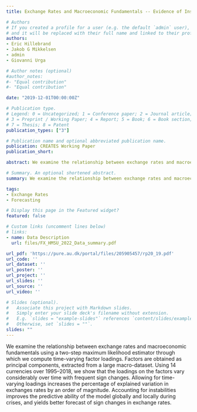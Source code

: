 ```yaml
---
title: Exchange Rates and Macroeconomic Fundamentals -- Evidence of Instabilities from Time-Varying Factor Loadings

# Authors
# If you created a profile for a user (e.g. the default `admin` user), write the username (folder name) here 
# and it will be replaced with their full name and linked to their profile.
authors:
- Eric Hillebrand
- Jakob G Mikkelsen
- admin
- Giovanni Urga

# Author notes (optional)
#author_notes:
#- "Equal contribution"
#- "Equal contribution"

date: "2019-12-01T00:00:00Z"

# Publication type.
# Legend: 0 = Uncategorized; 1 = Conference paper; 2 = Journal article;
# 3 = Preprint / Working Paper; 4 = Report; 5 = Book; 6 = Book section;
# 7 = Thesis; 8 = Patent
publication_types: ["3"]

# Publication name and optional abbreviated publication name.
publication: CREATES Working Paper
publication_short:

abstract: We examine the relationship between exchange rates and macroeconomic fundamentals using a two-step maximum likelihood estimator through which we compute time-varying factor loadings. Factors are obtained as principal components, extracted from a large macro-dataset. Using 14 currencies over 1995–2018, we show that the loadings on the factors vary considerably over time with frequent sign changes. Allowing for time-varying loadings increases the percentage of explained variation in exchanges rates by an order of magnitude. Accounting for instabilities improves the predictive ability of the model globally and locally during crises, and yields better forecast of sign changes in exchange rates.

# Summary. An optional shortened abstract.
summary: We examine the relationship between exchange rates and macroeconomic fundamentals using a two-step maximum likelihood estimator through which we compute time-varying factor loadings. Factors are obtained as principal components, extracted from a large macro-dataset. Using 14 currencies over 1995–2018, we show that the loadings on the factors vary considerably over time with frequent sign changes. Allowing for time-varying loadings increases the percentage of explained variation in exchanges rates by an order of magnitude. Accounting for instabilities improves the predictive ability of the model globally and locally during crises, and yields better forecast of sign changes in exchange rates.

tags: 
- Exchange Rates
- Forecasting

# Display this page in the Featured widget?
featured: false

# Custom links (uncomment lines below)
# links:
- name: Data Description
  url: files/FX_HMSU_2022_Data_summary.pdf

url_pdf: 'https://pure.au.dk/portal/files/205905457/rp20_19.pdf'
url_code: ''
url_dataset: ''
url_poster: ''
url_project: ''
url_slides: ''
url_source: ''
url_video: ''

# Slides (optional).
#   Associate this project with Markdown slides.
#   Simply enter your slide deck's filename without extension.
#   E.g. `slides = "example-slides"` references `content/slides/example-slides.md`.
#   Otherwise, set `slides = ""`.
slides: ""
---
```


We examine the relationship between exchange rates and macroeconomic fundamentals using a two-step maximum likelihood estimator through which we compute time-varying factor loadings. Factors are obtained as principal components, extracted from a large macro-dataset. Using 14 currencies over 1995–2018, we show that the loadings on the factors vary considerably over time with frequent sign changes. Allowing for time-varying loadings increases the percentage of explained variation in exchanges rates by an order of magnitude. Accounting for instabilities improves the predictive ability of the model globally and locally during crises, and yields better forecast of sign changes in exchange rates.
